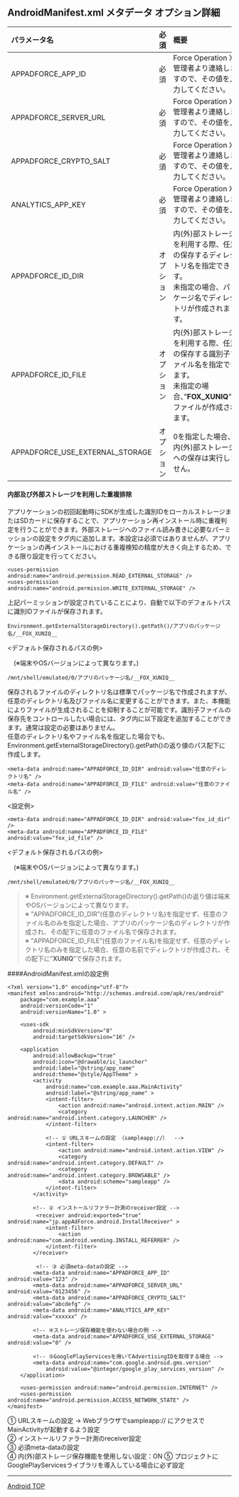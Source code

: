 ## AndroidManifest.xml メタデータ オプション詳細

|パラメータ名|必須|概要|
|:------|:------|:------|
|APPADFORCE_APP_ID|必須|Force Operation X管理者より連絡しますので、その値を入力してください。|
|APPADFORCE_SERVER_URL|必須|Force Operation X管理者より連絡しますので、その値を入力してください。|
|APPADFORCE_CRYPTO_SALT|必須|Force Operation X管理者より連絡しますので、その値を入力してください。|
|ANALYTICS_APP_KEY|必須|Force Operation X管理者より連絡しますので、その値を入力してください。|
|APPADFORCE_ID_DIR|オプション|内(外)部ストレージを利用する際、任意の保存するディレクトリ名を指定できます。<br>未指定の場合、パッケージ名でディレクトリが作成されます。|
|APPADFORCE_ID_FILE|オプション|内(外)部ストレージを利用する際、任意の保存する識別子ファイル名を指定できます。<br>未指定の場合、”__FOX_XUNIQ__”でファイルが作成されます。|
|APPADFORCE_USE_EXTERNAL_STORAGE|オプション|0を指定した場合、内(外)部ストレージへの保存は実行しません。|

#### 内部及び外部ストレージを利用した重複排除
アプリケーションの初回起動時にSDKが生成した識別IDをローカルストレージまたはSDカードに保存することで、アプリケーション再インストール時に重複判定を行うことができます。外部ストレージへのファイル読み書きに必要なパーミッションの設定を<manifest>タグ内に追加します。本設定は必須ではありませんが、アプリケーションの再インストールにおける重複検知の精度が大きく向上するため、できる限り設定を行ってください。

	<uses-permission android:name="android.permission.READ_EXTERNAL_STORAGE" />	<uses-permission android:name="android.permission.WRITE_EXTERNAL_STORAGE" />上記パーミッションが設定されていることにより、自動で以下のデフォルトパスに識別IDファイルが保存されます。
	Environment.getExternalStorageDirectory().getPath()/アプリのパッケージ名/__FOX_XUNIQ__
<デフォルト保存されるパスの例>
　(※端末やOSバージョンによって異なります。)

	/mnt/shell/emulated/0/アプリのパッケージ名/__FOX_XUNIQ__

保存されるファイルのディレクトリ名は標準でパッケージ名で作成されますが、任意のディレクトリ名及びファイル名に変更することができます。また、本機能によりファイルが生成されることを抑制することが可能です。識別子ファイルの保存先をコントロールしたい場合には、<application>タグ内に以下設定を追加することができます。通常は設定の必要はありません。<br>
任意のディレクトリ名やファイル名を指定した場合でも、Environment.getExternalStorageDirectory().getPath()の返り値のパス配下に作成します。

	<meta-data android:name="APPADFORCE_ID_DIR" android:value="任意のディレクトリ名" />
	<meta-data android:name="APPADFORCE_ID_FILE" android:value="任意のファイル名" />

<設定例>

	<meta-data android:name="APPADFORCE_ID_DIR" android:value="fox_id_dir" />
	<meta-data android:name="APPADFORCE_ID_FILE" android:value="fox_id_file" />

<デフォルト保存されるパスの例>

　(※端末やOSバージョンによって異なります。)

	/mnt/shell/emulated/0/アプリのパッケージ名/__FOX_XUNIQ__

> ※ Environment.getExternalStorageDirectory().getPath()の返り値は端末やOSバージョンによって異なります。<br>
> ※ ”APPADFORCE_ID_DIR”(任意のディレクトリ名)を指定せず、任意のファイル名のみを指定した場合、アプリのパッケージ名のディレクトリが作成され、その配下に任意のファイル名で保存されます。<br>
> ※ ”APPADFORCE_ID_FILE”(任意のファイル名)を指定せず、任意のディレクトリ名のみを指定した場合、任意の名前でディレクトリが作成され、その配下に”__XUNIQ__”で保存されます。

####AndroidManifest.xmlの設定例

	<?xml version="1.0" encoding="utf-8"?>	<manifest xmlns:android="http://schemas.android.com/apk/res/android"    	package="com.example.aaa"		android:versionCode="1"		android:versionName="1.0" >	    <uses-sdk    	    android:minSdkVersion="8"        	android:targetSdkVersion="16" />	    <application    	    android:allowBackup="true"        	android:icon="@drawable/ic_launcher"	        android:label="@string/app_name"    	    android:theme="@style/AppTheme" >        	<activity            	android:name="com.example.aaa.MainActivity"            	android:label="@string/app_name" >            	<intent-filter>                	<action android:name="android.intent.action.MAIN" />                	<category android:name="android.intent.category.LAUNCHER" />            	</intent-filter>            	<!-- ① URLスキームの設定 （sampleapp://）  -->	            <intent-filter>    	            <action android:name="android.intent.action.VIEW" />        	        <category android:name="android.intent.category.DEFAULT" />            	    <category android:name="android.intent.category.BROWSABLE" />                	<data android:scheme="sampleapp" />	            </intent-filter>    	    </activity>         	<!-- ② インストールリファラー計測のreceiver設定 -->	         <receiver android:exported="true"　android:name="jp.appAdForce.android.InstallReceiver" >    	        <intent-filter>        	        <action android:name="com.android.vending.INSTALL_REFERRER" />            	</intent-filter>	        </receiver>    	     <!-- ③ 必須meta-dataの設定 -->        	<meta-data android:name="APPADFORCE_APP_ID" android:value="123" />	        <meta-data android:name="APPADFORCE_SERVER_URL" android:value="0123456" />    	    <meta-data android:name="APPADFORCE_CRYPTO_SALT" android:value="abcdefg" />        	<meta-data android:name="ANALYTICS_APP_KEY" android:value="xxxxxx" />	        <!-- ④ストレージ保存機能を使わない場合の例 -->    	    <meta-data android:name="APPADFORCE_USE_EXTERNAL_STORAGE" android:value="0" />
    	    <!-- ⑤GooglePlayServicesを用いてAdvertisingIDを取得する場合 -->
	        <meta-data android:name="com.google.android.gms.version"
				android:value="@integer/google_play_services_version" />    	</application>    	<uses-permission android:name="android.permission.INTERNET" />    	<uses-permission android:name="android.permission.ACCESS_NETWORK_STATE" />	</manifest>①	URLスキームの設定 → Webブラウザでsampleapp:// にアクセスでMainActivityが起動するよう設定<br>②	インストールリファラー計測のreceiver設定<br>
③	必須meta-dataの設定<br>
④	内(外)部ストレージ保存機能を使用しない設定：ON
⑤	プロジェクトにGooglePlayServicesライブラリを導入している場合に必ず設定
---[Android TOP](../README.md)